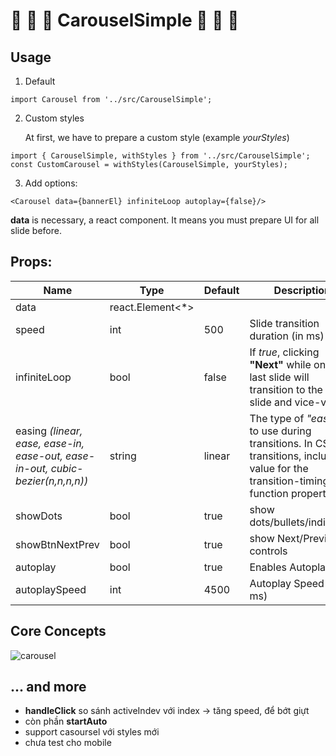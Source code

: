 # 🐾 🐾 🐾    CarouselSimple    🐾 🐾 🐾

## Usage

1. Default

  ```import Carousel from '../src/CarouselSimple';```

2. Custom styles

   At first, we have to prepare a custom style (example _yourStyles_)

  ```
  import { CarouselSimple, withStyles } from '../src/CarouselSimple';
  const CustomCarousel = withStyles(CarouselSimple, yourStyles);
  ```
3. Add options:

  ```
  <Carousel data={bannerEl} infiniteLoop autoplay={false}/>
  ```

  **data** is necessary, a react component. It means you must prepare UI for all slide before.

## Props:

| Name | Type | Default | Description |
| ------ | ------ | ------ | ------ |
| data | react.Element<*> |
| speed | int | 500 | Slide transition duration (in ms) |
| infiniteLoop | bool | false | If _true_, clicking **"Next"** while on the last slide will transition to the first slide and vice-versa |
| easing _(linear, ease, ease-in, ease-out, ease-in-out, cubic-bezier(n,n,n,n))_| string | linear | 	The type of _"easing"_ to use during transitions. In CSS transitions, include a value for the transition-timing-function property |
| showDots| bool | true | show dots/bullets/indicators |
| showBtnNextPrev | bool | true | show Next/Previous controls |
| autoplay | bool | true | Enables Autoplay |
| autoplaySpeed | int | 4500 | Autoplay Speed (in ms) |

## Core Concepts

![carousel](https://raw.githubusercontent.com/uixcrazy/storybook/master/packages/slider/readme/images/carousel.png)

## ... and more

  - **handleClick** so sánh activeIndev với index -> tăng speed, để bớt giựt
  - còn phần **startAuto**
  - support casoursel với styles mới
  - chưa test cho mobile
